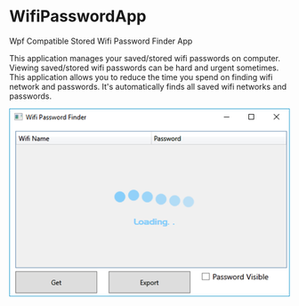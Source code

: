 # WifiPasswordApp
Wpf Compatible Stored Wifi Password Finder App

This application manages your saved/stored wifi passwords on computer. Viewing saved/stored wifi passwords can be hard and urgent sometimes. This application allows you to reduce the time you spend on finding wifi network and passwords. It's automatically finds all saved wifi networks and passwords.

![alt text](https://github.com/atese3/WifiPasswordApp/blob/master/WifiPasswordApp.png)
